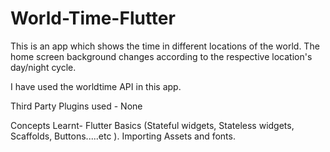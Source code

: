 # World-Time-Flutter
This is an app which shows the time in different locations of the world. 
The home screen background changes according to the respective location's day/night cycle.

I have used the worldtime API in this app.

Third Party Plugins used -
None

Concepts Learnt-
Flutter Basics (Stateful widgets, Stateless widgets, Scaffolds, Buttons.....etc ).
Importing Assets and fonts.



